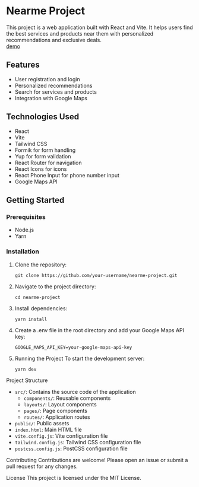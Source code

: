 # Nearme Project

This project is a web application built with React and Vite. It helps users find the best services and products near them with personalized recommendations and exclusive deals.  
[demo](https://anuradha2k21.github.io/nearme-project/)

## Features

- User registration and login
- Personalized recommendations
- Search for services and products
- Integration with Google Maps

## Technologies Used

- React
- Vite
- Tailwind CSS
- Formik for form handling
- Yup for form validation
- React Router for navigation
- React Icons for icons
- React Phone Input for phone number input
- Google Maps API

## Getting Started

### Prerequisites

- Node.js
- Yarn

### Installation

1. Clone the repository:

   ```
   git clone https://github.com/your-username/nearme-project.git
   ```

2. Navigate to the project directory:
   ```
   cd nearme-project
   ```
3. Install dependencies:
   ```
   yarn install
   ```
4. Create a .env file in the root directory and add your Google Maps API key:
   ```
   GOOGLE_MAPS_API_KEY=your-google-maps-api-key
   ```
5. Running the Project
   To start the development server:
   ```
   yarn dev
   ```

Project Structure

- `src/`: Contains the source code of the application
  - `components/`: Reusable components
  - `layouts/`: Layout components
  - `pages/`: Page components
  - `routes/`: Application routes
- `public/`: Public assets
- `index.html`: Main HTML file
- `vite.config.js`: Vite configuration file
- `tailwind.config.js`: Tailwind CSS configuration file
- `postcss.config.js`: PostCSS configuration file

Contributing
Contributions are welcome! Please open an issue or submit a pull request for any changes.

License
This project is licensed under the MIT License.
